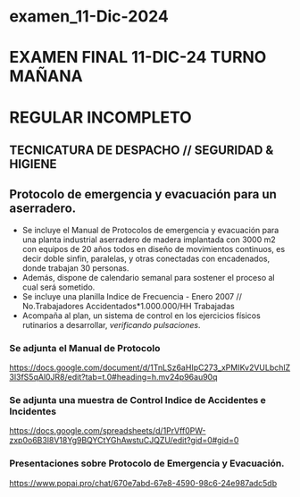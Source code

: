 # examen_11-Dic-2024
   # EXAMEN FINAL 11-DIC-24 TURNO MAÑANA
   # REGULAR INCOMPLETO
   ## TECNICATURA DE DESPACHO // SEGURIDAD & HIGIENE
   
   ## Protocolo de emergencia y evacuación para un aserradero.

   * Se incluye el Manual de Protocolos de emergencia y evacuación para una planta industrial aserradero de madera implantada con 3000 m2 con equipos de 20 años todos en diseño de movimientos continuos, es decir doble sinfin, paralelas, y otras conectadas con encadenados, donde trabajan 30 personas.
   * Además, dispone de calendario semanal para sostener el proceso al cual será sometido.
   * Se incluye una planilla Indice de Frecuencia - Enero 2007 // No.Trabajadores Accidentados*1.000.000/HH Trabajadas
   * Acompaña al plan, un sistema de control en los ejercicios físicos rutinarios a desarrollar, _verificando pulsaciones_.
   
   ### Se adjunta el Manual de Protocolo
 https://docs.google.com/document/d/1TnLSz6aHIpC273_xPMIKv2VULbchlZ3l3fS5qAl0JR8/edit?tab=t.0#heading=h.mv24p96au90q
   
   ### Se adjunta una muestra de Control Indice de Accidentes e Incidentes
 https://docs.google.com/spreadsheets/d/1PrVff0PW-zxp0o6B3l8V18Yg9BQYCtYGhAwstuCJQZU/edit?gid=0#gid=0
   
   ### Presentaciones sobre Protocolo de Emergencia y Evacuación.
https://www.popai.pro/chat/670e7abd-67e8-4590-98c6-24e987adc5db

   

